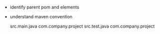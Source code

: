 - identify parent pom and elements
- understand maven convention


    src.main.java
      com.company.project
    src.test.java
      com.company.project